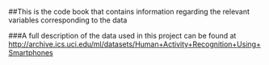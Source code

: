 ##This is the code book that contains information regarding the relevant variables corresponding to the data

###A full description of the data used in this project can be found at http://archive.ics.uci.edu/ml/datasets/Human+Activity+Recognition+Using+Smartphones



